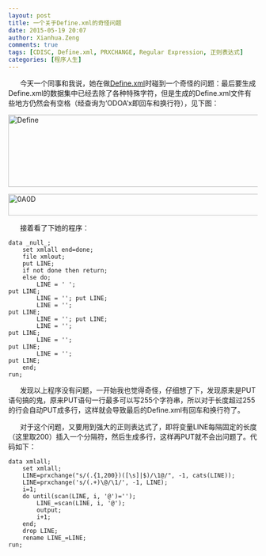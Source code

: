 ```yaml
---
layout: post
title: 一个关于Define.xml的奇怪问题
date: 2015-05-19 20:07
author: Xianhua.Zeng
comments: true
tags: [CDISC, Define.xml, PRXCHANGE, Regular Expression, 正则表达式]
categories: [程序人生]
---
```

<p>      今天一个同事和我说，她在做<span style="text-decoration: underline;"><a href="http://www.cdisc.org/define-xml" target="_blank">Define.xml</a></span>时碰到一个奇怪的问题：最后要生成Define.xml的数据集中已经去除了各种特殊字符，但是生成的Define.xml文件有些地方仍然会有空格（经查询为‘ODOA’x即回车和换行符），见下图：</p>
<p><a href="http://www.xianhuazeng.com/cn/wp-content/uploads/2015/05/Define.jpg" rel="fancybox"><img class="aligncenter size-full wp-image-153" src="http://www.xianhuazeng.com/cn/wp-content/uploads/2015/05/Define.jpg" alt="Define" width="1158" height="146" /></a></p>
<p><!--more--></p>
<p><a href="http://www.xianhuazeng.com/cn/wp-content/uploads/2015/05/0A0D.jpg" rel="fancybox"><img class="aligncenter size-full wp-image-154" src="http://www.xianhuazeng.com/cn/wp-content/uploads/2015/05/0A0D.jpg" alt="0A0D" width="607" height="44" /></a></p>
<p>      接着看了下她的程序：</p>
<pre><code>data _null_;
    set xmlall end=done;
    file xmlout;
    put LINE;
    if not done then return;
    else do;
        LINE = ' ';                                                                                                  put LINE;
        LINE = '<!-- ***************************************************************************************** -->'; put LINE;
        LINE = '<!-- Close the container elements -->';                                                              put LINE;
        LINE = '<!-- ***************************************************************************************** -->'; put LINE;
        LINE = '';                                                                                               	    put LINE;
        LINE = '';                                                                                               	    put LINE;
        LINE = '';                                                                                               	    put LINE;
    end;
run;
</code></pre>
<p>      发现以上程序没有问题，一开始我也觉得奇怪，仔细想了下，发现原来是PUT语句搞的鬼，原来PUT语句一行最多可以写255个字符串，所以对于长度超过255的行会自动PUT成多行，这样就会导致最后的Define.xml有回车和换行符了。</p>
<p>      对于这个问题，又要用到强大的正则表达式了，即将变量LINE每隔固定的长度（这里取200）插入一个分隔符，然后生成多行，这样再PUT就不会出问题了。代码如下：</p>
<pre><code>data xmlall;
    set xmlall;
    LINE=prxchange("s/(.{1,200})([\s]|$)/\1@/", -1, cats(LINE));
    LINE=prxchange('s/(.+)\@/\1/', -1, LINE);
    i=1;
    do until(scan(LINE, i, '@')='');
        LINE_=scan(LINE, i, '@');
        output;
        i+1;
    end;
    drop LINE;
    rename LINE_=LINE;
run;
</code></pre>
